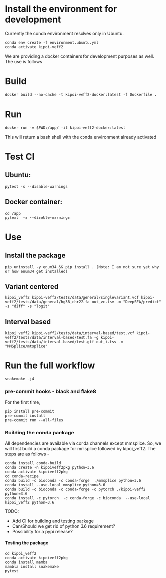 # Install the environment for development
Currently the conda environment resolves only in Ubuntu. 

```
conda env create -f environment.ubuntu.yml
conda activate kipoi-veff2
```

We are providing a docker containers for development purposes as well. The use is follows

# Build
```
docker build --no-cache -t kipoi-veff2-docker:latest -f Dockerfile .

```

# Run 
```
docker run -v $PWD:/app/ -it kipoi-veff2-docker:latest

```

This will return a bash shell with the conda environment already activated

# Test CI

## Ubuntu:
```
pytest -s --disable-warnings
```

## Docker container: 
```
cd /app
pytest  -s --disable-warnings
```
# Use

## Install the package

```
pip uninstall -y enum34 && pip install . (Note: I am not sure yet why or how enum34 get installed)
```
## Variant centered
```
kipoi_veff2 kipoi-veff2/tests/data/general/singlevariant.vcf kipoi-veff2/tests/data/general/hg38_chr22.fa out_vc.tsv -m "DeepSEA/predict" -s "diff" -s "logit"
```

## Interval based

```
kipoi_veff2 kipoi-veff2/tests/data/interval-based/test.vcf kipoi-veff2/tests/data/interval-based/test.fa -g kipoi-veff2/tests/data/interval-based/test.gtf out_i.tsv -m "MMSplice/mtsplice"

```

# Run the full workflow

```
snakemake -j4
```

### pre-commit hooks - black and flake8

For the first time,
```
pip install pre-commit 
pre-commit install
pre-commit run --all-files
```

### Building the conda package 

All dependencies are available via conda channels except mmsplice. So, we will first build a conda package for mmsplice followed by kipoi_veff2. The steps are as follows - 

```
conda install conda-build
conda create -n kipoiveff2pkg python=3.6
conda activate kipoiveff2pkg
cd conda-recipe
conda build -c bioconda -c conda-forge  ./mmsplice python=3.6 
conda install --use-local mmsplice python=3.6
conda build -c bioconda -c conda-forge -c pytorch ./kipoi-veff2 python=3.6
conda install -c pytorch  -c conda-forge -c bioconda  --use-local kipoi_veff2 python=3.6
```

TODO: 
- Add CI for building and testing package
- Can/Should we get rid of python 3.6 requirement?
- Possibility for a pypi release? 

#### Testing the package

```
cd kipoi_veff2
conda activate kipoiveff2pkg
conda install mamba
mambla install snakemake
pytest
```
